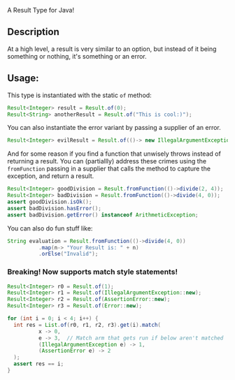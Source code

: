A Result Type for Java!
## Description
At a high level, a result is very similar to an option, but instead of it being something or nothing, it's something or an error.

## Usage:
This type is instantiated with the static `of` method: 
```java
Result<Integer> result = Result.of(0);
Result<String> anotherResult = Result.of("This is cool:)");
```
You can also instantiate the error variant by passing a supplier of an error.
```java
Result<Integer> evilResult = Result.of(()-> new IllegalArgumentException("An evil error"));
```
And for some reason if you find a function that unwisely throws instead of returning a result. You can (partiallly) address these crimes using the `fromFunction` passing in a supplier that calls the method to capture the exception, and return a result.

```java
Result<Integer> goodDivision = Result.fromFunction(()->divide(2, 4));
Result<Integer> badDivision = Result.fromFunction(()->divide(4, 0));
assert goodDivision.isOk();
assert badDivision.hasError();
assert badDivision.getError() instanceof ArithmeticException;
```

You can also do fun stuff like:
```java
String evaluation = Result.fromFunction(()->divide(4, 0))
          .map(n-> "Your Result is: " + n)
          .orElse("Invalid");
```

### Breaking! Now supports match style statements!

```java
Result<Integer> r0 = Result.of(1);
Result<Integer> r1 = Result.of(IllegalArgumentException::new);
Result<Integer> r2 = Result.of(AssertionError::new);
Result<Integer> r3 = Result.of(Error::new);

for (int i = 0; i < 4; i++) {
  int res = List.of(r0, r1, r2, r3).get(i).match(
          x -> 0,
          e -> 3,  // Match arm that gets run if below aren't matched
          (IllegalArgumentException e) -> 1,
          (AssertionError e) -> 2
  );
  assert res == i;
}
```
